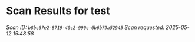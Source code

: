 # Scan Results for test

*Scan ID: `b8bc67e2-8719-40c2-990c-6b6b79a52945`*
*Scan requested: 2025-05-12 15:48:58*

